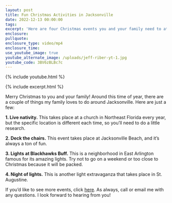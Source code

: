 ```yaml
---
layout: post
title: Fun Christmas Activities in Jacksonville
date: 2022-12-13 00:00:00
tags:
excerpt: 'Here are four Christmas events you and your family need to attend. '
enclosure:
pullquote:
enclosure_type: video/mp4
enclosure_time:
use_youtube_image: true
youtube_alternate_image: /uploads/jeff-riber-yt-1.jpg
youtube_code: 3BV6zBLBc7c
---
```

{% include youtube.html %}

{% include excerpt.html %}

Merry Christmas to you and your family\! Around this time of year, there are a couple of things my family loves to do around Jacksonville. Here are just a few:

**1\. Live nativity.** This takes place at a church in Northeast Florida every year, but the specific location is different each time, so you’ll need to do a little research.

**2\. Deck the chairs.** This event takes place at Jacksonville Beach, and it’s always a ton of fun.&nbsp;

**3\. Lights at Blackhawks Buff.** This is a neighborhood in East Arlington famous for its amazing lights. Try not to go on a weekend or too close to Christmas because it will be packed.&nbsp;

**4\. Night of lights.** This is another light extravaganza that takes place in St. Augustine.&nbsp;

If you’d like to see more events, click [here](https://www.visitjacksonville.com/events/annual/winter-on-the-water/). As always, call or email me with any questions. I look forward to hearing from you\!
